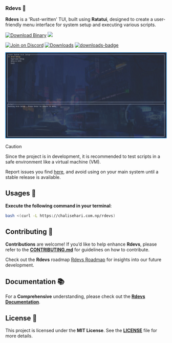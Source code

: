 ### Rdevs 🦀

**Rdevs** is a 'Rust-written' TUI, built using **Ratatui**, designed to create a user-friendly menu interface for system setup and executing various scripts.

[![Download Binary](https://img.shields.io/badge/Download_Binary-Latest-blue?style=for-the-badge)](https://github.com/harilvfs/rdevs/releases/latest/download/rdevs) [![](https://dcbadge.limes.pink/api/server/https://discord.gg/TAaVXT95)](https://discord.gg/TAaVXT95)

[![Join on Discord](https://discord.com/api/guilds/757266205408100413/widget.png?style=shield)](https://discord.gg/TAaVXT95)
[![Downloads][downloads-badge]][downloads-link]
[![downloads-badge](https://img.shields.io/github/downloads/harilvfs/rdevs/total?logo=codeberg&logoColor=black)](https://github.com/harilvfs/rdevs/releases)

![Preview](preview/rdevs.png)

> [!CAUTION]
> Since the project is in development, it is recommended to test scripts in a safe environment like a virtual machine (VM).
> 
> Report issues you find [here](https://github.com/harilvfs/rdevs/issues), and avoid using on your main system until a stable release is available.

## Usages 🚀

**Execute the following command in your terminal**:

```bash
bash <(curl -L https://chalisehari.com.np/rdevs)
```

## Contributing 🤝 

**Contributions** are welcome! If you’d like to help enhance **Rdevs**, please refer to the **[CONTRIBUTING.md](https://github.com/harilvfs/rdevs/blob/main/.github/CONTRIBUTING.md)** for guidelines on how to contribute.

Check out the **Rdevs** roadmap [Rdevs Roadmap](https://github.com/harilvfs/rdevs/blob/main/roadmap.md) for insights into our future development.

## Documentation 📚

For a **Comprehensive** understanding, please check out the **[Rdevs Documentation](https://harilvfs.github.io/rdevs/)**.

## License 📄 

This project is licensed under the **MIT License**. See the **[LICENSE](LICENSE)** file for more details.

[downloads-badge]: https://img.shields.io/github/downloads/harilvfs/rdevs/total?logo=codeberg&logoColor=black
[downloads-link]: https://github.com/harilvfs/rdevs/releases
